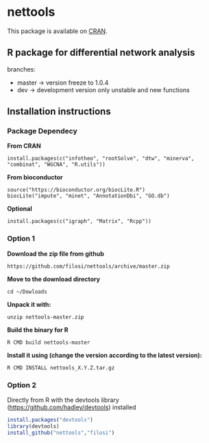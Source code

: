 # nettools
This package is available on [CRAN](https://cran.r-project.org/web/packages/nettools/index.html).

## R package for differential network analysis
branches:
* master 		-> version freeze to 1.0.4
* dev 		-> development version only unstable and new functions


## Installation instructions

### Package Dependecy
**From CRAN**
```
install.packages(c("infotheo", "rootSolve", "dtw", "minerva", "combinat", "WGCNA", "R.utils"))
```

**From bioconductor**
```
source("https://bioconductor.org/biocLite.R")
biocLite("impute", "minet", "AnnotationDbi", "GO.db")
```

**Optional**
```
install.packages(c("igraph", "Matrix", "Rcpp"))
```

### Option 1 

**Download the zip file from github**
```
https://github.com/filosi/nettools/archive/master.zip
```
**Move to the download directory**
``` 
cd ~/Dowloads
```

**Unpack it with:**
``` 
unzip nettools-master.zip
```

**Build the binary for R**
``` 
R CMD build nettools-master
```

**Install it using (change the version according to the latest version):**
``` 
R CMD INSTALL nettools_X.Y.Z.tar.gz
```

### Option 2

Directly from R with the devtools library (https://github.com/hadley/devtools) installed 

``` R
install.packages("devtools")
library(devtools)
install_github("nettools","filosi")
```

